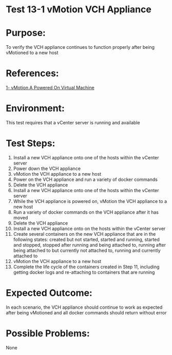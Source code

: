 Test 13-1 vMotion VCH Appliance
=======

# Purpose:
To verify the VCH appliance continues to function properly after being vMotioned to a new host

# References:
[1- vMotion A Powered On Virtual Machine](http://pubs.vmware.com/vsphere-4-esx-vcenter/index.jsp?topic=/com.vmware.vsphere.dcadmin.doc_41/vsp_dc_admin_guide/migrating_virtual_machines/t_migrate_a_powered-on_virtual_machine_with_vmotion.html)

# Environment:
This test requires that a vCenter server is running and available

# Test Steps:
1. Install a new VCH appliance onto one of the hosts within the vCenter server
2. Power down the VCH appliance
3. vMotion the VCH appliance to a new host
4. Power on the VCH appliance and run a variety of docker commands
5. Delete the VCH appliance
6. Install a new VCH appliance onto one of the hosts within the vCenter server
7. While the VCH appliance is powered on, vMotion the VCH appliance to a new host
8. Run a variety of docker commands on the VCH appliance after it has moved
9. Delete the VCH appliance
10. Install a new VCH appliance onto on the hosts within the vCenter server
11. Create several containers on the new VCH appliance that are in the following states: created but not started, started and running, started and stopped, stopped after running and being attached to, running after being attached to but currently not attached to, running and currently attached to
12. vMotion the VCH appliance to a new host
13. Complete the life cycle of the containers created in Step 11, including getting docker logs and re-attaching to containers that are running

# Expected Outcome:
In each scenario, the VCH appliance should continue to work as expected after being vMotioned and all docker commands should return without error

# Possible Problems:
None
